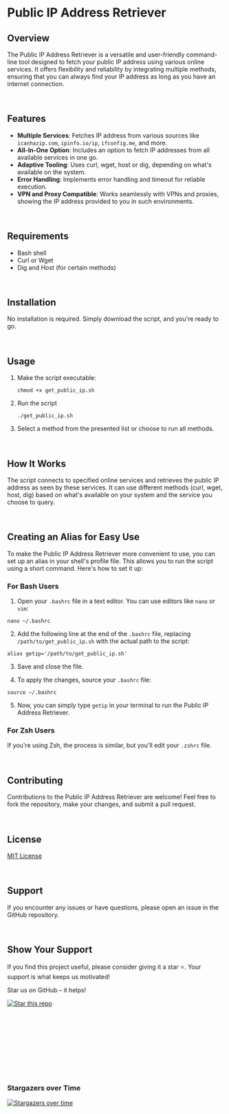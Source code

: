 # Public IP Address Retriever

## Overview

The Public IP Address Retriever is a versatile and user-friendly command-line tool designed to fetch your public IP address using various online services. It offers flexibility and reliability by integrating multiple methods, ensuring that you can always find your IP address as long as you have an internet connection.

&nbsp;
&nbsp;

## Features

- **Multiple Services**: Fetches IP address from various sources like `icanhazip.com`, `ipinfo.io/ip`, `ifconfig.me`, and more.
- **All-In-One Option**: Includes an option to fetch IP addresses from all available services in one go.
- **Adaptive Tooling**: Uses curl, wget, host or dig, depending on what's available on the system.
- **Error Handling**: Implements error handling and timeout for reliable execution.
- **VPN and Proxy Compatible**: Works seamlessly with VPNs and proxies, showing the IP address provided to you in such environments.

&nbsp;
&nbsp;

## Requirements
- Bash shell
- Curl or Wget
- Dig and Host (for certain methods)

&nbsp;
&nbsp;

## Installation
No installation is required. Simply download the script, and you're ready to go.

&nbsp;
&nbsp;

## Usage
1. Make the script executable:

   ``` chmod +x get_public_ip.sh ```

2. Run the script

   ```./get_public_ip.sh```

3. Select a method from the presented list or choose to run all methods.

&nbsp;
&nbsp;

## How It Works
The script connects to specified online services and retrieves the public IP address as seen by these services. It can use different methods (curl, wget, host, dig) based on what's available on your system and the service you choose to query.

&nbsp;
&nbsp;

## Creating an Alias for Easy Use

To make the Public IP Address Retriever more convenient to use, you can set up an alias in your shell's profile file. This allows you to run the script using a short command. Here's how to set it up:

### For Bash Users

1. Open your `.bashrc` file in a text editor. You can use editors like `nano` or `vim`:

```nano ~/.bashrc```

2. Add the following line at the end of the `.bashrc` file, replacing `/path/to/get_public_ip.sh` with the actual path to the script:

```alias getip='/path/to/get_public_ip.sh'```

3. Save and close the file.

4. To apply the changes, source your `.bashrc` file:

```source ~/.bashrc```

5. Now, you can simply type `getip` in your terminal to run the Public IP Address Retriever.

### For Zsh Users

If you're using Zsh, the process is similar, but you'll edit your `.zshrc` file.

&nbsp;
&nbsp;

## Contributing
Contributions to the Public IP Address Retriever are welcome! Feel free to fork the repository, make your changes, and submit a pull request.

&nbsp;
&nbsp;

## License
[MIT License](LICENSE.md)

&nbsp;
&nbsp;

## Support
If you encounter any issues or have questions, please open an issue in the GitHub repository.

&nbsp;
&nbsp;

## Show Your Support

If you find this project useful, please consider giving it a star :star:. Your support is what keeps us motivated!

Star us on GitHub – it helps!

[![Star this repo](https://img.shields.io/github/stars/c0de2m0d/Public-IP-Retriever.svg?style=social&label=Star&maxAge=2592000)](https://github.com/c0de2m0d/Public-IP-Retriever/)

&nbsp;
&nbsp;
&nbsp;

&nbsp;
&nbsp;
&nbsp;


&nbsp;
&nbsp;
&nbsp;


&nbsp;
&nbsp;
&nbsp;


&nbsp;
&nbsp;
&nbsp;

### Stargazers over Time

[![Stargazers over time](https://starchart.cc/c0de2m0d/Public-IP-Retriever.svg)](https://starchart.cc/c0de2m0d/Public-IP-Retriever)



